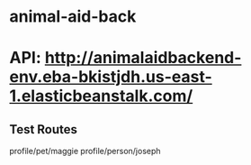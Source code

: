 # animal-aid-back
# API: http://animalaidbackend-env.eba-bkistjdh.us-east-1.elasticbeanstalk.com/

## Test Routes
profile/pet/maggie
profile/person/joseph
